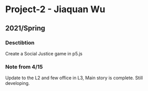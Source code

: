 # Project-2 - Jiaquan Wu
## 2021/Spring

### Desctibtion
Create a Social Justice game in p5.js

### Note from 4/15
Update to the L2 and few office in L3, Main story is complete.
Still developing.